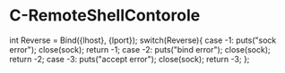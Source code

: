 # C-RemoteShellContorole



int Reverse = Bind({lhost}, {lport});
	switch(Reverse){
		case -1:
			puts("sock error");
			close(sock);
			return -1;
		case -2:
			puts("bind error");
			close(sock);
			return -2;
		case -3:
			puts("accept error");
			close(sock);
			return -3;
	};
